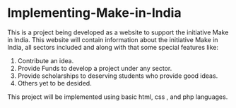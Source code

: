 # Implementing-Make-in-India
This is a project being developed as a website to support the initiative Make in India.
This website will contain information about the initiative Make in India, all sectors included and along with that some special features like:

1. Contribute an idea.
2. Provide Funds to develop a project under any sector.
3. Provide scholarships to deserving students who provide good ideas.
4. Others yet to be desided.

This project will be implemented using basic html, css , and php languages.

